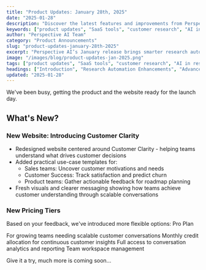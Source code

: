 ```yaml
---
title: "Product Updates: January 28th, 2025"
date: "2025-01-28"
description: "Discover the latest features and improvements from Perspective AI—including new research automations, enhanced analytics, and user experience upgrades for SaaS teams."
keywords: ["product updates", "SaaS tools", "customer research", "AI in research", "automation", "analytics", "B2B SaaS", "customer feedback"]
author: "Perspective AI Team"
category: "Product Announcements"
slug: "product-updates-january-28th-2025"
excerpt: "Perspective AI’s January release brings smarter research automations, advanced analytics, and a smoother user experience—helping SaaS teams unlock deeper customer insights."
image: "/images/blog/product-updates-jan-2025.png"
tags: ["product updates", "SaaS tools", "customer research", "AI in research", "B2B SaaS", "customer feedback"]
headings: ["Introduction", "Research Automation Enhancements", "Advanced Analytics Features", "User Experience Improvements", "Looking Ahead"]
updated: "2025-01-28"
---
```


We've been busy, getting the product and the website ready for the launch day. 

## What's New?

### New Website: Introducing Customer Clarity 

- Redesigned website centered around Customer Clarity - helping teams understand what drives customer decisions
- Added practical use-case templates for:
  - Sales teams: Uncover customer motivations and needs
  -  Customer Success: Track satisfaction and predict churn
  -  Product teams: Gather actionable feedback for roadmap planning
- Fresh visuals and clearer messaging showing how teams achieve customer understanding through scalable conversations

### New Pricing Tiers
Based on your feedback, we've introduced more flexible options:
Pro Plan

For growing teams needing scalable customer conversations
Monthly credit allocation for continuous customer insights
Full access to conversation analytics and reporting
Team workspace management

Give it a try, much more is coming soon...
